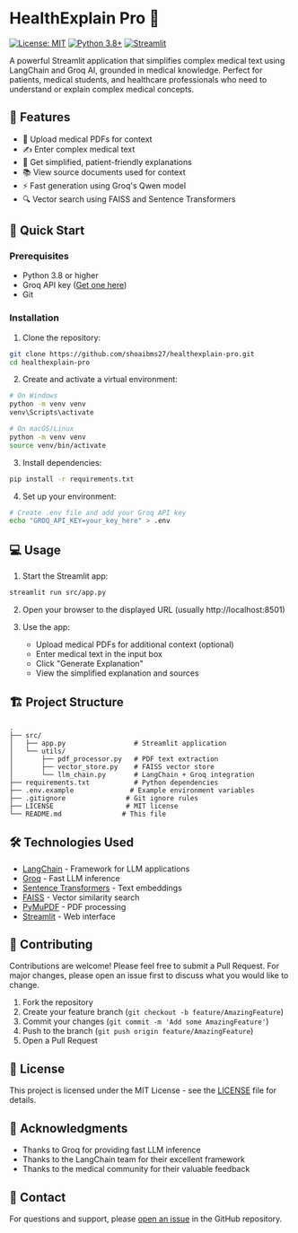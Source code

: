 # HealthExplain Pro 🏥

[![License: MIT](https://img.shields.io/badge/License-MIT-yellow.svg)](https://opensource.org/licenses/MIT)
[![Python 3.8+](https://img.shields.io/badge/python-3.8+-blue.svg)](https://www.python.org/downloads/)
[![Streamlit](https://img.shields.io/badge/Streamlit-FF4B4B.svg)](https://streamlit.io/)

A powerful Streamlit application that simplifies complex medical text using LangChain and Groq AI, grounded in medical knowledge. Perfect for patients, medical students, and healthcare professionals who need to understand or explain complex medical concepts.

## 🌟 Features

- 📄 Upload medical PDFs for context
- ✍️ Enter complex medical text
- 🎯 Get simplified, patient-friendly explanations
- 📚 View source documents used for context
- ⚡ Fast generation using Groq's Qwen model
- 🔍 Vector search using FAISS and Sentence Transformers

## 🚀 Quick Start

### Prerequisites

- Python 3.8 or higher
- Groq API key ([Get one here](https://console.groq.com))
- Git

### Installation

1. Clone the repository:
```bash
git clone https://github.com/shoaibms27/healthexplain-pro.git
cd healthexplain-pro
```

2. Create and activate a virtual environment:
```bash
# On Windows
python -m venv venv
venv\Scripts\activate

# On macOS/Linux
python -m venv venv
source venv/bin/activate
```

3. Install dependencies:
```bash
pip install -r requirements.txt
```

4. Set up your environment:
```bash
# Create .env file and add your Groq API key
echo "GROQ_API_KEY=your_key_here" > .env
```

## 💻 Usage

1. Start the Streamlit app:
```bash
streamlit run src/app.py
```

2. Open your browser to the displayed URL (usually http://localhost:8501)

3. Use the app:
   - Upload medical PDFs for additional context (optional)
   - Enter medical text in the input box
   - Click "Generate Explanation"
   - View the simplified explanation and sources

## 🏗️ Project Structure

```
.
├── src/
│   ├── app.py                 # Streamlit application
│   └── utils/
│       ├── pdf_processor.py   # PDF text extraction
│       ├── vector_store.py    # FAISS vector store
│       └── llm_chain.py       # LangChain + Groq integration
├── requirements.txt           # Python dependencies
├── .env.example              # Example environment variables
├── .gitignore               # Git ignore rules
├── LICENSE                  # MIT license
└── README.md               # This file
```

## 🛠️ Technologies Used

- [LangChain](https://python.langchain.com/) - Framework for LLM applications
- [Groq](https://groq.com/) - Fast LLM inference
- [Sentence Transformers](https://www.sbert.net/) - Text embeddings
- [FAISS](https://github.com/facebookresearch/faiss) - Vector similarity search
- [PyMuPDF](https://pymupdf.readthedocs.io/) - PDF processing
- [Streamlit](https://streamlit.io/) - Web interface

## 🤝 Contributing

Contributions are welcome! Please feel free to submit a Pull Request. For major changes, please open an issue first to discuss what you would like to change.

1. Fork the repository
2. Create your feature branch (`git checkout -b feature/AmazingFeature`)
3. Commit your changes (`git commit -m 'Add some AmazingFeature'`)
4. Push to the branch (`git push origin feature/AmazingFeature`)
5. Open a Pull Request

## 📝 License

This project is licensed under the MIT License - see the [LICENSE](LICENSE) file for details.

## 🙏 Acknowledgments

- Thanks to Groq for providing fast LLM inference
- Thanks to the LangChain team for their excellent framework
- Thanks to the medical community for their valuable feedback

## 📧 Contact

For questions and support, please [open an issue](https://github.com/shoaibms27/healthexplain-pro/issues) in the GitHub repository. 